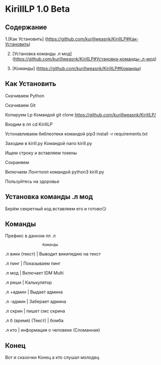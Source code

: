 # KirillLP 1.0 Beta
## Содержание
1.[Как Установить]
(https://github.com/kurillweasnk/KirillLP#Как-Установить)

2. [Установка команды .л мод]
(https://github.com/kurillweasnk/KirillLP#Установка-команды-.л-мод)

3. [Команды]
(https://github.com/kurillweasnk/KirillLP#Команды)

## Как Установить
Скачиваем Python

Скачиваем Git

Копируем Lp Командой git clone https://github.com/kurillweasnk/KirillLP/

Входим в лп cd KirillLP

Устонавливаем библеотеки командой pip3 install -r requirements.txt

Заходим в kirill.py Командой nano kirill.py

Ищем строку и вставляем токены 

Сохраняем

Включаем Лонгполл командой python3 kirill.py

Пользуйтесь на здоровье
## Установка команды .л мод
Берём секретный код вставляем его и готово😏
## Команды
Префикс в данном лп .л

                     Команды

.л вики (текст) | Выводит википедию на текст

.л пинг | Показываем пинг

.л мод | Включает IDM Multi

.л реши | Калькулятор

.л +админ | Выдает админа

.л -админ | Заберает админа

.л скрин | пишет смс скрина

.л б (время)
(Текст)
  | бомба

.л кто | информация о человеке (Сломанная)

## Конец
Вот и сказочки Конец а кто слушал молодец
